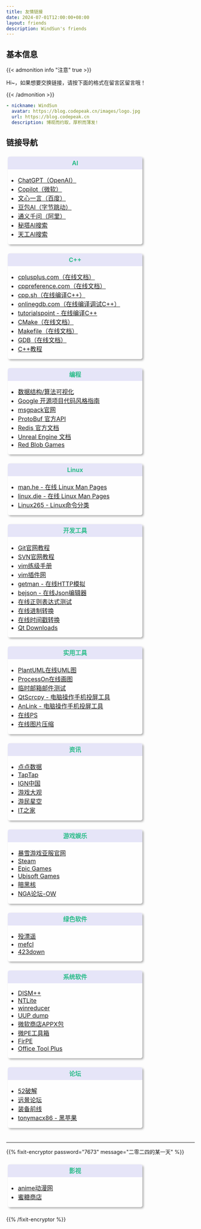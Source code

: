 ```yaml
---
title: 友情链接
date: 2024-07-01T12:00:00+08:00
layout: friends
description: WindSun's friends
---
```



## 基本信息
{{< admonition info "注意" true >}}

Hi~，如果想要交换链接，请按下面的格式在留言区留言哦！

{{< /admonition >}}
```yaml
- nickname: WindSun
  avatar: https://blog.codepeak.cn/images/logo.jpg
  url: https://blog.codepeak.cn
  description: 博观而约取，厚积而薄发!
```

## 链接导航

<!DOCTYPE html>  
<html>  
<head>
    <style>  
      .collection-links {
          margin-top: 1.5rem;
          display: flex;
          flex-direction: row;
          justify-content: space-between;
          flex-wrap: wrap;
      }
      @media (max-width: 576px) {
          .collection-links {
              justify-content: space-around;
          }
      }
      .collection-link {
          width: 360px;
          height: auto;
          font-size: 1rem;
          background: rgba(255, 255, 255, 0.3);
          box-sizing: border-box;
          box-shadow: 3px 3px 5px #aaa;
          -webkit-border-radius: 5px;
          -moz-border-radius: 5px;
          border-radius: 5px;
          border: none;
          transition-duration: 0.3s;
          margin-bottom: 1.5rem;
          margin-left: 0.25rem;
          margin-right: 0.25rem;
          flex-direction: column;
          [data-theme='dark'] & {
            background: rgba(255, 255, 255, 0.1);
          }
      }
      .card-name {
          display: block;
          position: relative;
          font-weight: bold;
          max-width: 100%;
          overflow: hidden;
          white-space: nowrap;
          text-overflow: ellipsis;
          line-height: 18px;
          padding-top: 0.5rem;
          padding-bottom: 0.5rem;
          background-color: #e6e5f8;
          color: #2bbc8a;
          border-radius: 5px 5px 0px 0px;
          text-align: center;
          [data-theme='dark'] & {
            background-color: #2d333b;
          }
      }
      .link-content {
        text-align: left;
      }
    </style>  
</head>  
<body>
  <div class="collection-links">
    <!-- -------------------------------------AI------------------------------------------------- -->
    <div class="collection-link">
      <span class="card-name">AI</span>
      <div class="link-content">
        <ul class="link-ul">
            <li> <a href="https://chatgpt.com/" target="_blank">ChatGPT（OpenAI）</a> </li>
            <li> <a href="https://copilot.microsoft.com/" target="_blank">Copilot（微软）</a> </li>
            <li> <a href="https://yiyan.baidu.com/" target="_blank">文心一言（百度）</a> </li>
            <li> <a href="https://www.doubao.com/chat/" target="_blank">豆包AI（字节跳动）</a> </li>
            <li> <a href="https://tongyi.aliyun.com/qianwen/" target="_blank">通义千问（阿里）</a> </li>
            <li> <a href="https://metaso.cn/" target="_blank">秘塔AI搜索</a> </li>
            <li> <a href="https://www.tiangong.cn/" target="_blank">天工AI搜索</a> </li>
        </ul>
      </div>
    </div>
    <!-- -------------------------------------C++------------------------------------------------- -->
    <div class="collection-link">
      <span class="card-name">C++</span>
      <div class="link-content">
        <ul>
            <li> <a href="https://cplusplus.com/reference/" target="_blank">cplusplus.com（在线文档）</a> </li>
            <li> <a href="https://zh.cppreference.com/w/cpp" target="_blank">cppreference.com（在线文档）</a> </li>
            <li> <a href="https://cpp.sh/" target="_blank">cpp.sh（在线编译C++）</a> </li>
            <li> <a href="https://www.onlinegdb.com/" target="_blank">onlinegdb.com（在线编译调试C++）</a> </li>
            <li> <a href="https://www.tutorialspoint.com/compile_cpp_online.php" target="_blank">tutorialspoint - 在线编译C++</a> </li>
            <li> <a href="https://cmake.org/cmake/help/latest/index.html" target="_blank">CMake（在线文档）</a> </li>
            <li> <a href="https://www.gnu.org/software/make/manual/make.html" target="_blank">Makefile（在线文档）</a> </li>
            <li> <a href="https://sourceware.org/gdb/current/onlinedocs/gdb.html/" target="_blank">GDB（在线文档）</a> </li>
            <li> <a href="https://thispointer.com/c11-tutorial/" target="_blank">C++教程</a> </li>
        </ul>
      </div>
    </div>
    <!-- ------------------------------------- 编程相关 ------------------------------------------------- -->
    <div class="collection-link">
      <span class="card-name">编程</span>
      <div class="link-content">
        <ul>
            <li> <a href="https://www.cs.usfca.edu/~galles/visualization/Algorithms.html" target="_blank">数据结构/算法可视化</a> </li>
            <li> <a href="https://zh-google-styleguide.readthedocs.io/en/latest/index.html" target="_blank">Google 开源项目代码风格指南</a> </li>
            <li> <a href="https://msgpack.org/" target="_blank">msgpack官网</a> </li>
            <li> <a href="https://protobuf.dev/reference/cpp/api-docs/#google.protobuf" target="_blank">ProtoBuf 官方API</a> </li>
            <li> <a href="https://redis.io/docs/latest/" target="_blank">Redis 官方文档</a> </li>
            <li> <a href="https://dev.epicgames.com/documentation/zh-cn/unreal-engine/" target="_blank">Unreal Engine 文档</a> </li>
            <li> <a href="https://www.redblobgames.com/" target="_blank">Red Blob Games</a> </li>
        </ul>
      </div>
    </div>
    <!-- ------------------------------------- Linux ------------------------------------------------- -->
    <div class="collection-link">
      <span class="card-name">Linux</span>
      <div class="link-content">
        <ul>
            <li> <a href="http://man.he.net/" target="_blank">man.he - 在线 Linux Man Pages</a> </li>
            <li> <a href="https://linux.die.net/man/" target="_blank">linux.die - 在线 Linux Man Pages</a> </li>
            <li> <a href="https://linux265.com/course/linux-commands.html" target="_blank">Linux265 - Linux命令分类</a> </li>
        </ul>
      </div>
    </div>
    <!-- ------------------------------------- 开发工具 ------------------------------------------------- -->
    <div class="collection-link">
      <span class="card-name">开发工具</span>
      <div class="link-content">
        <ul>
            <li> <a href="https://git-scm.com/book/zh/v2" target="_blank">Git官网教程</a> </li>
            <li> <a href="https://svnbook.red-bean.com/" target="_blank">SVN官网教程</a> </li>
            <li> <a href="https://vim.wxnacy.com/#docs/key-position" target="_blank">vim练级手册</a> </li>
            <li> <a href="https://vim.hizdm.cn/" target="_blank">vim插件网</a> </li>
            <li> <a href="https://getman.cn/" target="_blank">getman - 在线HTTP模拟</a> </li>
            <li> <a href="https://www.bejson.com/jsoneditoronline/index.html" target="_blank">bejson - 在线Json编辑器</a> </li>
            <li> <a href="https://www.jyshare.com/front-end/854/" target="_blank">在线正则表达式测试</a> </li>
            <li> <a href="https://www.yeyulingfeng.com/tools/jinzhi/index.html" target="_blank">在线进制转换</a> </li>
            <li> <a href="https://www.bejson.com/convert/unix/index.html" target="_blank">在线时间戳转换</a> </li>
            <li> <a href="https://download.qt.io/" target="_blank">Qt Downloads</a> </li>
        </ul>
      </div>
    </div>
    <!-- ------------------------------------- 实用工具 ------------------------------------------------- -->
    <div class="collection-link">
      <span class="card-name">实用工具</span>
      <div class="link-content">
        <ul>
            <li> <a href="https://plantuml.com/zh/" target="_blank">PlantUML在线UML图</a> </li>
            <li> <a href="https://www.processon.com/" target="_blank">ProcessOn在线画图</a> </li>
            <li> <a href="https://www.snapmail.cc/" target="_blank">临时邮箱邮件测试</a> </li>
            <li> <a href="https://github.com/barry-ran/QtScrcpy" target="_blank">QtScrcpy - 电脑操作手机投屏工具</a> </li>
            <li> <a href="https://cn.anlinksoft.com/" target="_blank">AnLink - 电脑操作手机投屏工具</a> </li>
            <li> <a href="https://ps.gaoding.com/" target="_blank">在线PS</a> </li>
            <li> <a href="https://imgtool.net/imagecompress/" target="_blank">在线图片压缩</a> </li>
        </ul>
      </div>
    </div>
    <!-- ------------------------------------- 资讯 ------------------------------------------------- -->
    <div class="collection-link">
      <span class="card-name">资讯</span>
      <div class="link-content">
        <ul>
            <li> <a href="https://app.diandian.com/rank/ios/" target="_blank">点点数据</a> </li>
            <li> <a href="https://www.taptap.cn/top/download" target="_blank">TapTap</a> </li>
            <li> <a href="https://www.ign.com.cn/" target="_blank">IGN中国</a> </li>
            <li> <a href="http://www.gamelook.com.cn/" target="_blank">游戏大观</a> </li>
            <li> <a href="https://www.gamersky.com/pcgame/" target="_blank">游民星空</a> </li>
            <li> <a href="https://www.ithome.com/" target="_blank">IT之家</a> </li>
        </ul>
      </div>
    </div>
    <!-- ------------------------------------- 游戏娱乐 ------------------------------------------------- -->
    <div class="collection-link">
      <span class="card-name">游戏娱乐</span>
      <div class="link-content">
        <ul>
            <li> <a href="https://www.blizzard.com/zh-tw/" target="_blank">暴雪游戏亚服官网</a> </li>
            <li> <a href="https://store.steampowered.com/search/?filter=topsellers" target="_blank">Steam</a> </li>
            <li> <a href="https://store.epicgames.com/zh-CN/" target="_blank">Epic Games</a> </li>
            <li> <a href="https://www.ubisoft.com/en-us/games?platforms=PC" target="_blank">Ubisoft Games</a> </li>
            <li> <a href="https://www.d2core.com/" target="_blank">暗黑核</a> </li>
            <li> <a href="https://bbs.nga.cn/thread.php?fid=459" target="_blank">NGA论坛-OW</a> </li>
        </ul>
      </div>
    </div>
    <!-- ------------------------------------- 绿色软件 ------------------------------------------------- -->
    <div class="collection-link">
      <span class="card-name">绿色软件</span>
      <div class="link-content">
        <ul>
            <li> <a href="https://www.mpyit.com/" target="_blank">殁漂遥</a> </li>
            <li> <a href="https://www.mefcl.com//" target="_blank">mefcl</a> </li>
            <li> <a href="https://www.423down.com/" target="_blank">423down</a> </li>
        </ul>
      </div>
    </div>
    <!-- ------------------------------------- 系统软件 ------------------------------------------------- -->
    <div class="collection-link">
      <span class="card-name">系统软件</span>
      <div class="link-content">
        <ul>
            <li> <a href="https://github.com/Chuyu-Team/Dism-Multi-language" target="_blank">DISM++</a> </li>
            <li> <a href="https://www.ntlite.com/download/" target="_blank">NTLite</a> </li>
            <li> <a href="https://www.winreducer.net/software.html" target="_blank">winreducer</a> </li>
            <li> <a href="https://www.uupdump.cn/" target="_blank">UUP dump</a> </li>
            <li> <a href="https://store.rg-adguard.net/" target="_blank">微软商店APPX包</a> </li>
            <li> <a href="https://www.wepe.com.cn/" target="_blank">微PE工具箱</a> </li>
            <li> <a href="https://www.firpe.cn/" target="_blank">FirPE</a> </li>
            <li> <a href="https://otp.landian.vip/zh-cn/" target="_blank">Office Tool Plus</a> </li>
        </ul>
      </div>
    </div>
    <!-- ------------------------------------- 论坛 ------------------------------------------------- -->
    <div class="collection-link">
      <span class="card-name">论坛</span>
      <div class="link-content">
        <ul>
            <li> <a href="https://www.52pojie.cn/" target="_blank">52破解</a> </li>
            <li> <a href="https://bbs.pcbeta.com/" target="_blank">远景论坛</a> </li>
            <li> <a href="https://www.zfrontier.com/" target="_blank">装备前线</a> </li>
            <li> <a href="https://www.tonymacx86.com/" target="_blank">tonymacx86 - 黑苹果</a> </li>
        </ul>
      </div>
    </div>
  </div>
</body>  
</html>

---

<!-- 加密链接 -->
{{% fixit-encryptor password="7673" message="二零二四的某一天" %}}
<!DOCTYPE html>  
<html>  
<head>
</head>  
<body>
  <div class="collection-links">
    <!-- 卡片 -->
    <div class="collection-link">
      <span class="card-name">影视</span>
      <div class="link-content">
        <ul>
            <li> <a href="https://anime.girigirilove.com/" target="_blank">anime动漫网</a> </li>
            <li> <a href="https://metshop.cn/Shop" target="_blank">蜜糖商店</a> </li>
        </ul>
      </div>
    </div>
  </div>
</body>  
</html>
{{% /fixit-encryptor %}}
